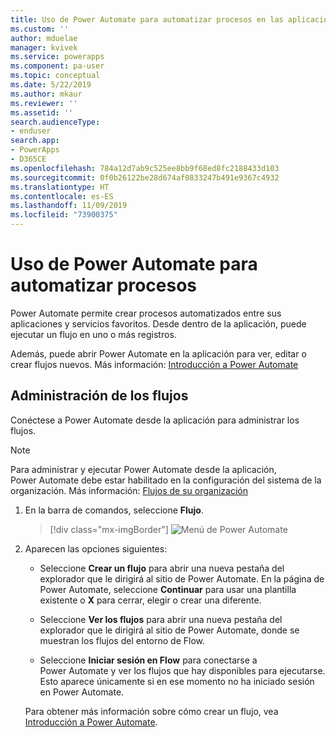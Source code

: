 ```yaml
---
title: Uso de Power Automate para automatizar procesos en las aplicaciones basadas en modelos | Microsoft Docs
ms.custom: ''
author: mduelae
manager: kvivek
ms.service: powerapps
ms.component: pa-user
ms.topic: conceptual
ms.date: 5/22/2019
ms.author: mkaur
ms.reviewer: ''
ms.assetid: ''
search.audienceType:
- enduser
search.app:
- PowerApps
- D365CE
ms.openlocfilehash: 784a12d7ab9c525ee8bb9f68ed8fc2188433d103
ms.sourcegitcommit: 0f0b26122be28d674af0833247b491e9367c4932
ms.translationtype: HT
ms.contentlocale: es-ES
ms.lasthandoff: 11/09/2019
ms.locfileid: "73900375"
---
```

# <a name="use-power-automate-to-automate-processes"></a>Uso de Power Automate para automatizar procesos

Power Automate permite crear procesos automatizados entre sus aplicaciones y servicios favoritos. Desde dentro de la aplicación, puede ejecutar un flujo en uno o más registros. 

Además, puede abrir Power Automate en la aplicación para ver, editar o crear flujos nuevos.  Más información: [Introducción a Power Automate](https://docs.microsoft.com/flow/getting-started)

## <a name="manage-your-flows"></a>Administración de los flujos 
Conéctese a Power Automate desde la aplicación para administrar los flujos.
  
> [!NOTE]
> Para administrar y ejecutar Power Automate desde la aplicación, Power Automate debe estar habilitado en la configuración del sistema de la organización. Más información:  [Flujos de su organización](https://docs.microsoft.com/flow/organization-q-and-a) 
  
1. En la barra de comandos, seleccione **Flujo**.  
  
   > [!div class="mx-imgBorder"]
   > ![Menú de Power Automate](media/flow.png "Menú de Power Automate") 
  
2. Aparecen las opciones siguientes:  
  
   -   Seleccione **Crear un flujo** para abrir una nueva pestaña del explorador que le dirigirá al sitio de Power Automate. En la página de Power Automate, seleccione **Continuar** para usar una plantilla existente o **X** para cerrar, elegir o crear una diferente.  
  
   -   Seleccione **Ver los flujos** para abrir una nueva pestaña del explorador que le dirigirá al sitio de Power Automate, donde se muestran los flujos del entorno de Flow.  
  
   -   Seleccione **Iniciar sesión en Flow** para conectarse a Power Automate y ver los flujos que hay disponibles para ejecutarse. Esto aparece únicamente si en ese momento no ha iniciado sesión en Power Automate.   

    Para obtener más información sobre cómo crear un flujo, vea [Introducción a Power Automate](https://docs.microsoft.com/powerapps/maker/canvas-apps/using-logic-flows#create-a-flow).  
    
 
    
  
